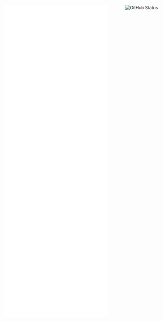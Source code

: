 <img src="/github-metrics.svg" alt="Metrics"/>

<img align="right" src="https://github-readme-stats.vercel.app/api?username=CHENPrime-coder" alt="GitHub Status"/>
